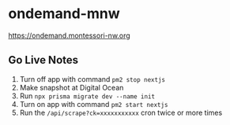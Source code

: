 # ondemand-mnw

<https://ondemand.montessori-nw.org>

## Go Live Notes

1. Turn off app with command `pm2 stop nextjs`
2. Make snapshot at Digital Ocean
3. Run `npx prisma migrate dev --name init`
4. Turn on app with command `pm2 start nextjs`
5. Run the `/api/scrape?ck=xxxxxxxxxxx` cron twice or more times
